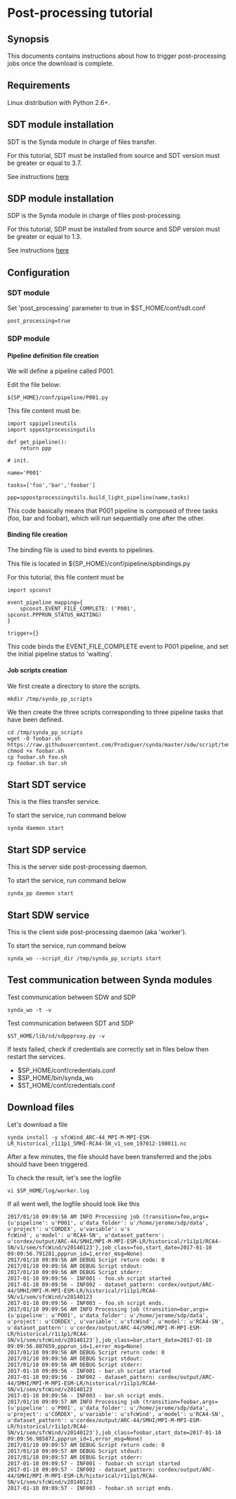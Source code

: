 # Post-processing tutorial

## Synopsis

This documents contains instructions about how to trigger post-processing jobs once the download is complete.

## Requirements

Linux distribution with Python 2.6+.

## SDT module installation

SDT is the Synda module in charge of files transfer.

For this tutorial, SDT must be installed from source and SDT version must be greater or equal to 3.7.

See instructions [here](https://github.com/Prodiguer/synda/blob/master/sdt/doc/src_install.md)

## SDP module installation

SDP is the Synda module in charge of files post-processing.

For this tutorial, SDP must be installed from source and SDP version must be greater or equal to 1.3.

See instructions [here](https://github.com/Prodiguer/synda/blob/master/sdp/doc/src_install.md)

## Configuration

### SDT module

Set 'post_processing' parameter to true in $ST_HOME/conf/sdt.conf

    post_processing=true

### SDP module

#### Pipeline definition file creation

We will define a pipeline called P001.

Edit the file below:

    ${SP_HOME}/conf/pipeline/P001.py

This file content must be:

    import sppipelineutils
    import sppostprocessingutils

    def get_pipeline():
        return ppp

    # init.

    name='P001'

    tasks=['foo','bar','foobar']

    ppp=sppostprocessingutils.build_light_pipeline(name,tasks)

This code basically means that P001 pipeline is composed of three tasks (foo,
bar and foobar), which will run sequentially one after the other.

#### Binding file creation

The binding file is used to bind events to pipelines.

This file is located in ${SP_HOME}/conf/pipeline/spbindings.py

For this tutorial, this file content must be

    import spconst

    event_pipeline_mapping={
        spconst.EVENT_FILE_COMPLETE: ('P001', spconst.PPPRUN_STATUS_WAITING)
    }

    trigger={}

This code binds the EVENT_FILE_COMPLETE event to P001 pipeline, and set the
initial pipeline status to 'waiting'.

#### Job scripts creation

We first create a directory to store the scripts.

    mkdir /tmp/synda_pp_scripts

We then create the three scripts corresponding to three pipeline tasks
that have been defined.

    cd /tmp/synda_pp_scripts
    wget -O foobar.sh https://raw.githubusercontent.com/Prodiguer/synda/master/sdw/script/template.sh
    chmod +x foobar.sh
    cp foobar.sh foo.sh
    cp foobar.sh bar.sh

## Start SDT service

This is the files transfer service.

To start the service, run command below

    synda daemon start

## Start SDP service

This is the server side post-processing daemon.

To start the service, run command below

    synda_pp daemon start

## Start SDW service

This is the client side post-processing daemon (aka 'worker').

To start the service, run command below

    synda_wo --script_dir /tmp/synda_pp_scripts start

## Test communication between Synda modules

Test communication between SDW and SDP

    synda_wo -t -v

Test communication between SDT and SDP

    $ST_HOME/lib/sd/sdppproxy.py -v

If tests failed, check if credentials are correctly set in files below then
restart the services.

* $SP_HOME/conf/credentials.conf
* $SP_HOME/bin/synda_wo
* $ST_HOME/conf/credentials.conf

## Download files

Let's download a file

    synda install -y sfcWind_ARC-44_MPI-M-MPI-ESM-LR_historical_r1i1p1_SMHI-RCA4-SN_v1_sem_197012-198011.nc

After a few minutes, the file should have been transferred and the jobs should have been triggered.

To check the result, let's see the logfile

    vi $SP_HOME/log/worker.log

If all went well, the logfile should look like this

    2017/01/10 09:09:56 AM INFO Processing job (transition=foo,args={u'pipeline': u'P001', u'data_folder': u'/home/jerome/sdp/data', u'project': u'CORDEX', u'variable': u's
    fcWind', u'model': u'RCA4-SN', u'dataset_pattern': u'cordex/output/ARC-44/SMHI/MPI-M-MPI-ESM-LR/historical/r1i1p1/RCA4-SN/v1/sem/sfcWind/v20140123'},job_class=foo,start_date=2017-01-10 09:09:56.791281,ppprun_id=1,error_msg=None)
    2017/01/10 09:09:56 AM DEBUG Script return code: 0
    2017/01/10 09:09:56 AM DEBUG Script stdout:  
    2017/01/10 09:09:56 AM DEBUG Script stderr: 
    2017-01-10 09:09:56 - INF001 - foo.sh script started
    2017-01-10 09:09:56 - INF002 - dataset_pattern: cordex/output/ARC-44/SMHI/MPI-M-MPI-ESM-LR/historical/r1i1p1/RCA4-SN/v1/sem/sfcWind/v20140123
    2017-01-10 09:09:56 - INF003 - foo.sh script ends.
    2017/01/10 09:09:56 AM INFO Processing job (transition=bar,args={u'pipeline': u'P001', u'data_folder': u'/home/jerome/sdp/data', u'project': u'CORDEX', u'variable': u'sfcWind', u'model': u'RCA4-SN', u'dataset_pattern': u'cordex/output/ARC-44/SMHI/MPI-M-MPI-ESM-LR/historical/r1i1p1/RCA4-SN/v1/sem/sfcWind/v20140123'},job_class=bar,start_date=2017-01-10 09:09:56.887659,ppprun_id=1,error_msg=None)
    2017/01/10 09:09:56 AM DEBUG Script return code: 0
    2017/01/10 09:09:56 AM DEBUG Script stdout:  
    2017/01/10 09:09:56 AM DEBUG Script stderr: 
    2017-01-10 09:09:56 - INF001 - bar.sh script started
    2017-01-10 09:09:56 - INF002 - dataset_pattern: cordex/output/ARC-44/SMHI/MPI-M-MPI-ESM-LR/historical/r1i1p1/RCA4-SN/v1/sem/sfcWind/v20140123
    2017-01-10 09:09:56 - INF003 - bar.sh script ends.
    2017/01/10 09:09:57 AM INFO Processing job (transition=foobar,args={u'pipeline': u'P001', u'data_folder': u'/home/jerome/sdp/data', u'project': u'CORDEX', u'variable': u'sfcWind', u'model': u'RCA4-SN', u'dataset_pattern': u'cordex/output/ARC-44/SMHI/MPI-M-MPI-ESM-LR/historical/r1i1p1/RCA4-SN/v1/sem/sfcWind/v20140123'},job_class=foobar,start_date=2017-01-10 09:09:56.985872,ppprun_id=1,error_msg=None)
    2017/01/10 09:09:57 AM DEBUG Script return code: 0
    2017/01/10 09:09:57 AM DEBUG Script stdout: 
    2017/01/10 09:09:57 AM DEBUG Script stderr: 
    2017-01-10 09:09:57 - INF001 - foobar.sh script started
    2017-01-10 09:09:57 - INF002 - dataset_pattern: cordex/output/ARC-44/SMHI/MPI-M-MPI-ESM-LR/historical/r1i1p1/RCA4-SN/v1/sem/sfcWind/v20140123
    2017-01-10 09:09:57 - INF003 - foobar.sh script ends.

